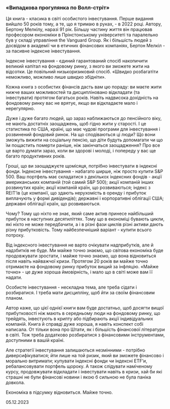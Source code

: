 ### «Випадкова прогулянка по Волл-стріт»

Ця книга - класика в світі особистого інвестування. Перше видання вийшло 50 років тому, а те, що я тримаю в руках, - в 2022 році. Автору, Бертону Мелкілу, наразі 91 рік. Більшу частину життя він працював професором економіки в Прінстонському університеті та паралельно був у складі управління the Vanguard Group. Як і більшість людей з досвідом в академії чи в етичних фінансових компаніях, Бертон Мелкіл - за пасивне індексне інвестування.

Індексне інвестування - єдиний гарантований спосіб накопичити великий капітал на фондовому ринку, з якого ви зможете жити на відсотки. Це повільний низькоризиковий спосіб. «Швидко розбагатіти неможливо, можливо лише швидко збідніти».

Кожна книга з особистих фінансів дасть вам цю пораду: ви маєте жити нижче ваших можливостей та дисципліновано відкладати (та інвестувати) протягом багатьох років. Навіть надвисока дохідність на фондовому ринку вас не врятує, якщо ви відкладаєте мало і нерегулярно.

Дуже і дуже багато людей, що зараз наближаються до пенсійного віку, не мають достатніх заощаджень, щоб гідно жити у старості. І це статистика по США, країні, що має чудові програми для інвестування і розвинений фондовий ринок. На що сподіваються ці люди? Що вони зможуть вижити на соціальну пенсію, що діти будуть допомагати чи що їм пощастить померти раніше, ніж закінчаться заощадження? Про все це варто думати зараз, коли ви здорові і молоді, і попереду у вас ще багато продуктивних років.

Гроші, що ви заощаджуєте щомісяця, потрібно інвестувати в індексні фонди. Індексне інвестування - набагато ширше, ніж просто купити S&P 500. Ваш портфель має складатися з декількох індексних фондів - акції американських компаній (той самий S&P 500); акції компаній інших розвинутих країн; акції компаній країн, що розвиваються; індекс з REITʼів (це компанії, що здають нерухомість в оренду і прибуток виплачують у формі дивідендів); державні і корпоративні облігації США; державні облігації країн, що розвиваються.

Чому? Тому що ніхто не знає, який саме актив принесе найбільший прибуток в наступних десятиліттях. Тому що в економіці бувають цикли, які ніхто не може передбачити, а і в різні фази циклів різні активи дають різну прибутковість. Тому найбезпечніший варіант - купити всього потроху.

Від індексного інвестування не варто очікувати надприбутків, але й надзбитків не буде. Ми майже точно знаємо, що світова економіка буде продовжувати зростати, і майже точно знаємо, що вона відновиться після навіть найважчої кризи. Протягом 20 років ви майже точно отримаєте на фондовому ринку прибуток вищий за інфляцію. «Майже точно» - це дуже хороша ймовірність, і мало що в світі може вам її надати.

Особисте інвестування - нескладна тема, але треба сідати і розбиратися. І треба мати дисципліну, щоб йти за своїм фінансовим планом.

Автор каже, що цієї однієї книги вам буде достатньо, щоб досягти вищої  прибутковості ніж мають в середньому люди на фондовому ринку, що трейдять, інвестують в крипту або підбирають акції індивідуальних компаній. Книга й справді дуже хороша, я навіть конспект собі написала. От тільки вона про Штати, як і більшість фінансової літератури в світі. Тож треба додатково розбиратися з фінансовими інструментами, доступними в вашій країні.

Але стратегії інвестування залишаються незмінними - потрібно диверсифікуватися; йти лише на той ризик, який ви зможете фінансово і морально витримати; купувати індексні фонди чи індексні ETF’и, ребалансовувати портфель щороку. А також слідувати наміченому курсу, продовжувати відкладати і інвестувати навіть в кризи, хай би які страшні не були фінансові новини і якою б сильною не була паніка довкола.

Економіка в підсумку відновиться. Майже точно.

05.12.2023
